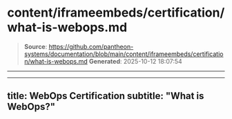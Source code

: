 # content/iframeembeds/certification/what-is-webops.md

> **Source**: https://github.com/pantheon-systems/documentation/blob/main/content/iframeembeds/certification/what-is-webops.md
> **Generated**: 2025-10-12 18:07:54

---

---
title: WebOps Certification
subtitle: "What is WebOps?"
---

<Partial file="certification-guide/what-is-webops.md" />
